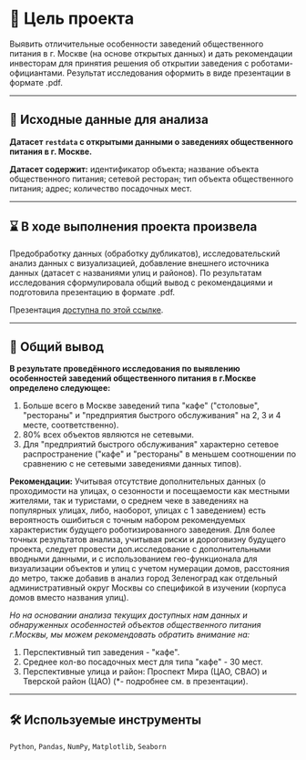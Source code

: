 # 🎯 Цель проекта
Выявить отличительные особенности заведений общественного питания в г. Москве (на основе открытых данных) и дать рекомендации инвесторам для принятия решения об открытии заведения с роботами-официантами. Результат исследования оформить в виде презентации в формате .pdf.
<hr>

## 📂 Исходные данные для анализа
**Датасет `restdata` с открытыми данными о заведениях общественного питания в г. Москве.**

**Датасет содержит:**
идентификатор объекта; название объекта общественного питания; сетевой ресторан; тип объекта общественного питания; адрес; количество посадочных мест.
<hr>

## ⌛ В ходе выполнения проекта произвела
Предобработку данных (обработку дубликатов), исследовательский анализ данных с визуализацией, добавление внешнего источника данных (датасет с названиями улиц и районов). По результатам исследования сформулировала общий вывод с рекомендациями и подготовила презентацию в формате .pdf.

Презентация [доступна по этой ссылке](https://drive.google.com/file/d/15N3pF0zsgBIr0D_eT9RB_2KRrO-o-bv1/view?usp=sharing).
<hr>

## 📃 Общий вывод
**В результате проведённого исследования по выявлению особенностей заведений общественного питания в г.Москве определено следующее:**
1. Больше всего в Москве заведений типа "кафе" ("столовые", "рестораны" и "предприятия быстрого обслуживания" на 2, 3 и 4 месте, соответственно).
2. 80% всех объектов являются не сетевыми.
3. Для "предприятий быстрого обслуживания" характерно сетевое распространение ("кафе" и "рестораны" в меньшем соотношении по сравнению с не сетевыми заведениями данных типов).

**Рекомендации:**
Учитывая отсутствие дополнительных данных (о проходимости на улицах, о сезонности и посещаемости как местными жителями, так и туристами, о среднем чеке в заведениях на популярных улицах, либо, наоборот, улицах с 1 заведением) есть вероятность ошибиться с точным набором рекомендуемых характеристик будущего роботизированного заведения. Для более точных результатов анализа, учитывая риски и дороговизну будущего проекта, следует провести доп.исследование с дополнительными вводными данными, и с использованием гео-функционала для визуализации объектов и улиц с учетом нумерации домов, расстояния до метро, также добавив в анализ город Зеленоград как отдельный административный округ Москвы со спецификой в изучении (корпуса домов вместо названия улиц).

*Но на основании анализа текущих доступных нам данных и обнаруженных особенностей объектов общественного питания г.Москвы, мы можем рекомендовать обратить внимание на:*
1. Перспективный тип заведения - "кафе".
2. Среднее кол-во посадочных мест для типа "кафе" - 30 мест.
3. Перспективные улица и район: Проспект Мира (ЦАО, СВАО) и Тверской район (ЦАО) (*- подробнее см. в презентации).
<hr>

## 🛠️ Используемые инструменты
`Python`, `Pandas`, `NumPy`, `Matplotlib`, `Seaborn`
